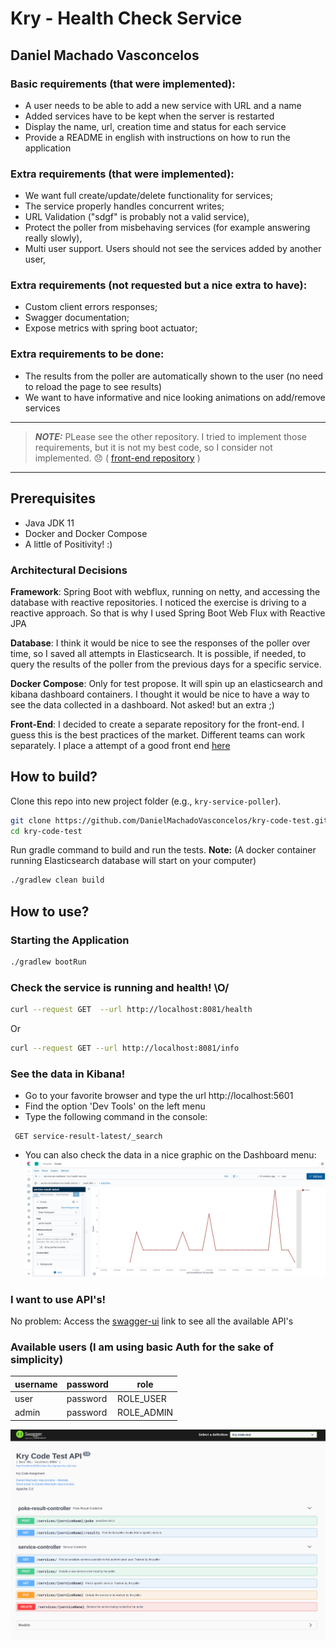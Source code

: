 # Kry - Health Check Service

## Daniel Machado Vasconcelos

### Basic requirements (that were implemented):

* A user needs to be able to add a new service with URL and a name
* Added services have to be kept when the server is restarted
* Display the name, url, creation time and status for each service
* Provide a README in english with instructions on how to run the application

### Extra requirements (that were implemented):

* We want full create/update/delete functionality for services;
* The service properly handles concurrent writes;
* URL Validation ("sdgf" is probably not a valid service),
* Protect the poller from misbehaving services (for example answering really slowly),
* Multi user support. Users should not see the services added by another user,

### Extra requirements (not requested but a nice extra to have):

* Custom client errors responses;
* Swagger documentation;
* Expose metrics with spring boot actuator;

### Extra requirements to be done:

* The results from the poller are automatically shown to the user (no need to reload the page to see results)
* We want to have informative and nice looking animations on add/remove services

---
> **_NOTE:_**  PLease see the other repository. 
> I tried to implement those requirements, but it is not my best code, so I consider not implemented. :disappointed:
( [front-end repository](https://github.com/DanielMachadoVasconcelos/kry-code-test-front-end) )
---
Prerequisites
-------------

* Java JDK 11
* Docker and Docker Compose
* A little of Positivity! :)

### Architectural Decisions

**Framework**:
Spring Boot with webflux, running on netty, and accessing the database with reactive repositories. I noticed the
exercise is driving to a reactive approach. So that is why I used Spring Boot Web Flux with Reactive JPA

**Database**:
I think it would be nice to see the responses of the poller over time, so I saved all attempts in Elasticsearch. It is
possible, if needed, to query the results of the poller from the previous days for a specific service.

**Docker Compose**:
Only for test propose. It will spin up an elasticsearch and kibana dashboard containers. I thought it would be nice to
have a way to see the data collected in a dashboard. Not asked! but an extra ;)

**Front-End**:
I decided to create a separate repository for the front-end. I guess this is the best practices of the market. Different teams can work separately. 
I place a attempt of a good front end [here](https://github.com/DanielMachadoVasconcelos/kry-code-test-front-end)

## How to build?

Clone this repo into new project folder (e.g., `kry-service-poller`).

```bash
git clone https://github.com/DanielMachadoVasconcelos/kry-code-test.git
cd kry-code-test
```

Run gradle command to build and run the tests.
**Note:** (A docker container running Elasticsearch database will start on your computer)

```bash
./gradlew clean build
```

## How to use?

### Starting the Application

```bash
./gradlew bootRun 
```

### Check the service is running and health!  \O/

```bash
curl --request GET  --url http://localhost:8081/health 
```

Or

```bash
curl --request GET --url http://localhost:8081/info 
```

### See the data in Kibana!

* Go to your favorite browser and type the url http://localhost:5601
* Find the option 'Dev Tools' on the left menu
* Type the following command in the console:

```
 GET service-result-latest/_search
```

* You can also check the data in a nice graphic on the Dashboard menu: 
![plot](./examples/kibana_dashboard.png "Title")


### I want to use API's!

No problem: Access the [swagger-ui](http://localhost:8080/swagger-ui/) link to see all the available API's

### Available users (I am using basic Auth for the sake of simplicity)

|username|password|role|
|-----------|----------|-----------|
| user      | password | ROLE_USER
| admin     | password | ROLE_ADMIN

![plot](./examples/swagger_api.png)
